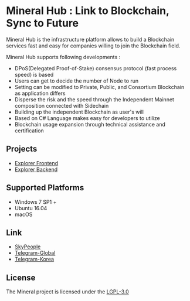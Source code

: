 # Mineral Hub : Link to Blockchain, Sync to Future

Mineral Hub is the infrastructure platform allows to build a Blockchain services fast and easy for companies willing to join the Blockchain field.


Mineral Hub supports following developments : 
* DPoS(Delegated Proof-of-Stake) consensus protocol (fast process speed) is based
* Users can get to decide the number of Node to run
* Setting can be modified to Private, Public, and Consortium Blockchain as application differs
* Disperse the risk and the speed through the Independent Mainnet composition connected with Sidechain 
* Building up the independent Blockchain as user's will 
* Based on C# Language makes easy for developers to utilize
* Blockchain usage expansion through technical assistance and certification


Projects
------
* [Explorer Frontend](https://github.com/mineral-project/mineral-frontend)
* [Explorer Backend](https://github.com/mineral-project/mineral-explorer)

Supported Platforms
------
* Windows 7 SP1 +
* Ubuntu 16.04
* macOS

Link
------
* [SkyPeople](http://skypeople.co.kr/)
* [Telegram-Global](https://t.me/MineralHubGLOBAL)
* [Telegram-Korea](https://t.me/MineralHubKOR)

License
------
The Mineral project is licensed under the [LGPL-3.0](LICENSE)
